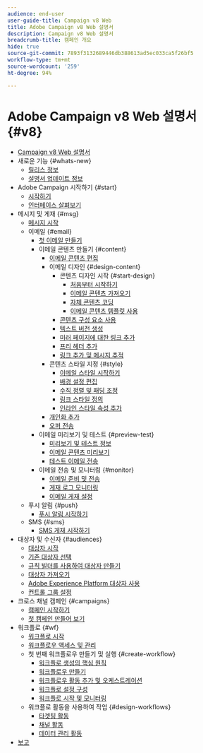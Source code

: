```yaml
---
audience: end-user
user-guide-title: Campaign v8 Web
title: Adobe Campaign v8 Web 설명서
description: Campaign v8 Web 설명서
breadcrumb-title: 캠페인 개요
hide: true
source-git-commit: 7893f3132689446db388613ad5ec033ca5f26bf5
workflow-type: tm+mt
source-wordcount: '259'
ht-degree: 94%

---
```



# Adobe Campaign v8 Web 설명서 {#v8}

+ [Campaign v8 Web 설명서](campaign-web-home.md)
+ 새로운 기능 {#whats-new}
   + [릴리스 정보](rn/release-notes.md)
   + [설명서 업데이트 정보](rn/documentation-updates.md)
+ Adobe Campaign 시작하기 {#start}
   + [시작하기](get-started/get-started.md)
   + [인터페이스 살펴보기](get-started/user-interface.md)
+ 메시지 및 게재 {#msg}
   + [메시지 시작](email/gs-messages.md)
   + 이메일 {#email}
      + [첫 이메일 만들기](email/create-email.md)
      + 이메일 콘텐츠 만들기 {#content}
         + [이메일 콘텐츠 편집](content/edit-content.md)
         + 이메일 디자인 {#design-content}
            + 콘텐츠 디자인 시작 {#start-design}
               + [처음부터 시작하기 ](content/create-email-content.md)
               + [이메일 콘텐츠 가져오기](content/existing-content.md)
               + [자체 콘텐츠 코딩](content/code-content.md)
               + [이메일 콘텐츠 템플릿 사용](content/email-templates.md)
            + [콘텐츠 구성 요소 사용](content/content-components.md)
            + [텍스트 버전 생성](content/text-version-email.md)
            + [미러 페이지에 대한 링크 추가](content/mirror-page.md)
            + [프리 헤더 추가](content/preheader.md)
            + [링크 추가 및 메시지 추적](content/message-tracking.md)
         + 콘텐츠 스타일 지정 {#style}
            + [이메일 스타일 시작하기](content/get-started-email-style.md)
            + [배경 설정 편집](content/backgrounds.md)
            + [수직 정렬 및 패딩 조정](content/alignment-and-padding.md)
            + [링크 스타일 정의](content/styling-links.md)
            + [인라인 스타일 속성 추가](content/inline-styling.md)
         + [개인화 추가](personalization/personalize.md)
         + [오퍼 전송](content/offers.md)
      + 이메일 미리보기 및 테스트 {#preview-test}
         + [미리보기 및 테스트 정보](preview-test/preview-test.md)
         + [이메일 콘텐츠 미리보기](preview-test/preview-content.md)
         + [테스트 이메일 전송](preview-test/proofs.md)
      + 이메일 전송 및 모니터링 {#monitor}
         + [이메일 준비 및 전송](monitor/prepare-send.md)
         + [게재 로그 모니터링](monitor/delivery-logs.md)
         + [이메일 게재 설정](advanced-settings/delivery-settings.md)
   + 푸시 알림 {#push}
      + [푸시 알림 시작하기](push/gs-push.md)
   + SMS {#sms}
      + [SMS 게재 시작하기](sms/gs-sms.md)
+ 대상자 및 수신자 {#audiences}
   + [대상자 시작](audience/about-audiences.md)
   + [기존 대상자 선택](audience/add-audience.md)
   + [규칙 빌더를 사용하여 대상자 만들기](audience/segment-builder.md)
   + [대상자 가져오기](audience/file-audience.md)
   + [Adobe Experience Platform 대상자 사용](audience/aep-audience.md)
   + [컨트롤 그룹 설정](audience/control-group.md)
+ 크로스 채널 캠페인 {#campaigns}
   + [캠페인 시작하기](campaigns/gs-campaigns.md)
   + [첫 캠페인 만들어 보기](campaigns/create-campaigns.md)
+ 워크플로 {#wf}
   + [워크플로 시작](workflows/gs-workflows.md)
   + [워크플로우 액세스 및 관리](workflows/access-monitor.md)
   + 첫 번째 워크플로우 만들기 및 실행 {#create-workflow}
      + [워크플로 생성의 핵심 원칙](workflows/gs-workflow-creation.md)
      + [워크플로우 만들기](workflows/create-workflow.md)
      + [워크플로우 활동 추가 및 오케스트레이션](workflows/build-workflow.md)
      + [워크플로 설정 구성](workflows/workflow-settings.md)
      + [워크플로 시작 및 모니터링](workflows/start-monitor-workflows.md)
   + 워크플로 활동을 사용하여 작업 {#design-workflows}
      + [타겟팅 활동](workflows/targeting-activities.md)
      + [채널 활동](workflows/channel-activities.md)
      + [데이터 관리 활동](workflows/data-management-activities.md)
+ [보고](reporting/reports.md)

